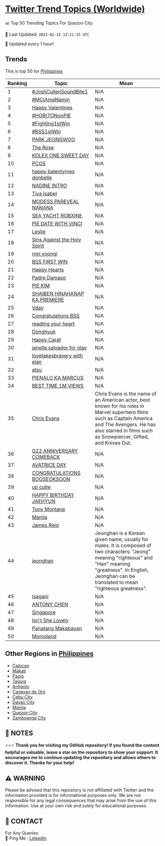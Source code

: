 [Twitter Trend Topics (Worldwide)](https://github.com/ErcinDedeoglu/Twitter-Trend-Topics)
==========


📊 Top 50 Trending Topics For Quezon City

📆 Last Updated: `2023-02-15 13:21:35 UTC`

🔧 Updated every 1 hour!


## Trends

This is top 50 for [Philippines](</Philippines>)

| Ranking | Topic | Mean |
| ------- | ------------ | ------------ |
| 1 | [#JoshCullenSoundBite1](http://twitter.com/search?q=%23JoshCullenSoundBite1) | N/A |
| 2 | [#MCIAmaNamin](http://twitter.com/search?q=%23MCIAmaNamin) | N/A |
| 3 | [Happy Valentines](http://twitter.com/search?q=Happy+Valentines) | N/A |
| 4 | [#HORI7ONonPIE](http://twitter.com/search?q=%23HORI7ONonPIE) | N/A |
| 5 | [#Fighting1stWin](http://twitter.com/search?q=%23Fighting1stWin) | N/A |
| 6 | [#BSS1stWin](http://twitter.com/search?q=%23BSS1stWin) | N/A |
| 7 | [PARK JEONGWOO](http://twitter.com/search?q=PARK+JEONGWOO) | N/A |
| 8 | [The Rose](http://twitter.com/search?q=The+Rose) | N/A |
| 9 | [KDLEX ONE SWEET DAY](http://twitter.com/search?q=KDLEX+ONE+SWEET+DAY) | N/A |
| 10 | [PCOS](http://twitter.com/search?q=PCOS) | N/A |
| 11 | [happy balentymes donbelle](http://twitter.com/search?q=happy+balentymes+donbelle) | N/A |
| 12 | [NADINE INTRO](http://twitter.com/search?q=NADINE+INTRO) | N/A |
| 13 | [Tiya Isabel](http://twitter.com/search?q=Tiya+Isabel) | N/A |
| 14 | [MODESS PAREVEAL NANANA](http://twitter.com/search?q=MODESS+PAREVEAL+NANANA) | N/A |
| 15 | [SEA YACHT ROBXINE](http://twitter.com/search?q=SEA+YACHT+ROBXINE) | N/A |
| 16 | [PIE DATE WITH VINCI](http://twitter.com/search?q=PIE+DATE+WITH+VINCI) | N/A |
| 17 | [Leslie](http://twitter.com/search?q=Leslie) | N/A |
| 18 | [Sins Against the Holy Spirit](http://twitter.com/search?q=Sins+Against+the+Holy+Spirit) | N/A |
| 19 | [min yoongi](http://twitter.com/search?q=min+yoongi) | N/A |
| 20 | [BSS FIRST WIN](http://twitter.com/search?q=BSS+FIRST+WIN) | N/A |
| 21 | [Happy Hearts](http://twitter.com/search?q=Happy+Hearts) | N/A |
| 22 | [Padre Damaso](http://twitter.com/search?q=Padre+Damaso) | N/A |
| 23 | [PIE KIM](http://twitter.com/search?q=PIE+KIM) | N/A |
| 24 | [SHAIBEN HINAHANAP KA PREMIERE](http://twitter.com/search?q=SHAIBEN+HINAHANAP+KA+PREMIERE) | N/A |
| 25 | [Vday](http://twitter.com/search?q=Vday) | N/A |
| 26 | [Congratulations BSS](http://twitter.com/search?q=Congratulations+BSS) | N/A |
| 27 | [reading your heart](http://twitter.com/search?q=reading+your+heart) | N/A |
| 28 | [Donghyuk](http://twitter.com/search?q=Donghyuk) | N/A |
| 29 | [Happy Carat](http://twitter.com/search?q=Happy+Carat) | N/A |
| 30 | [janella salvador for olay](http://twitter.com/search?q=janella+salvador+for+olay) | N/A |
| 31 | [lovetakesbravery with eian](http://twitter.com/search?q=lovetakesbravery+with+eian) | N/A |
| 32 | [atsu](http://twitter.com/search?q=atsu) | N/A |
| 33 | [PIENALO KA MARCUS](http://twitter.com/search?q=PIENALO+KA+MARCUS) | N/A |
| 34 | [BEST TIME 1M VIEWS](http://twitter.com/search?q=BEST+TIME+1M+VIEWS) | N/A |
| 35 | [Chris Evans](http://twitter.com/search?q=Chris+Evans) | Chris Evans is the name of an American actor, best known for his roles in Marvel superhero films such as Captain America and The Avengers. He has also starred in films such as Snowpiercer, Gifted, and Knives Out. |
| 36 | [G22 ANNIVERSARY COMEBACK](http://twitter.com/search?q=G22+ANNIVERSARY+COMEBACK) | N/A |
| 37 | [AVATRICE DAY](http://twitter.com/search?q=AVATRICE+DAY) | N/A |
| 38 | [CONGRATULATIONS BOOSEOKSOON](http://twitter.com/search?q=CONGRATULATIONS+BOOSEOKSOON) | N/A |
| 39 | [up cutie](http://twitter.com/search?q=up+cutie) | N/A |
| 40 | [HAPPY BIRTHDAY JAEHYUN](http://twitter.com/search?q=HAPPY+BIRTHDAY+JAEHYUN) | N/A |
| 41 | [Tony Montana](http://twitter.com/search?q=Tony+Montana) | N/A |
| 42 | [Manila](http://twitter.com/search?q=Manila) | N/A |
| 43 | [James Reid](http://twitter.com/search?q=James+Reid) | N/A |
| 44 | [jeonghan](http://twitter.com/search?q=jeonghan) | Jeonghan is a Korean given name, usually for males. It is composed of two characters: "Jeong" meaning "righteous" and "Han" meaning "greatness". In English, Jeonghan can be translated to mean "righteous greatness". |
| 45 | [Isagani](http://twitter.com/search?q=Isagani) | N/A |
| 46 | [ANTONY CHEN](http://twitter.com/search?q=ANTONY+CHEN) | N/A |
| 47 | [Singapore](http://twitter.com/search?q=Singapore) | N/A |
| 48 | [Isn't She Lovely](http://twitter.com/search?q=Isn%27t+She+Lovely) | N/A |
| 49 | [Panatang Makabayan](http://twitter.com/search?q=Panatang+Makabayan) | N/A |
| 50 | [Momoland](http://twitter.com/search?q=Momoland) | N/A |



## Other Regions in [Philippines](</Philippines>)

* [Calocan](</Philippines/Calocan.md>)
* [Makati](</Philippines/Makati.md>)
* [Pasig](</Philippines/Pasig.md>)
* [Taguig](</Philippines/Taguig.md>)
* [Antipolo](</Philippines/Antipolo.md>)
* [Cagayan de Oro](</Philippines/Cagayan de Oro.md>)
* [Cebu City](</Philippines/Cebu City.md>)
* [Davao City](</Philippines/Davao City.md>)
* [Manila](</Philippines/Manila.md>)
* [Quezon City](</Philippines/Quezon City.md>)
* [Zamboanga City](</Philippines/Zamboanga City.md>)



## 📝 NOTES

⭐⭐⭐ **Thank you for visiting my GitHub repository! If you found the content helpful or valuable, leave a star on the repository to show your support. It encourages me to continue updating the repository and allows others to discover it. Thanks for your help!**


## ⚠️ WARNING

Please be advised that this repository is not affiliated with Twitter and the information provided is for informational purposes only. We are not responsible for any legal consequences that may arise from the use of this information. Use at your own risk and solely for educational purposes.


## 📨 CONTACT

 For Any Queries:  
            🏓 Ping Me : [LinkedIn](https://www.linkedin.com/in/ercindedeoglu/)
